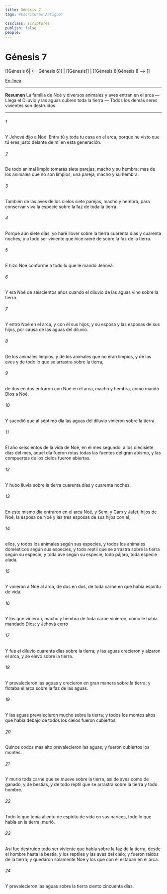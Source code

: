 ```yaml
---
title: Génesis 7
tags: #Escrituras\AntiguoT

cssclass: scriptures
publish: false
people:
---
```


# Génesis 7
[[Génesis 6| <-- Génesis 6]] | [[Génesis]] | [[Génesis 8|Génesis 8 --> ]]

[En línea](https://churchofjesuschrist.org/study/scriptures/ot/gen/7?lang=spa)

---
__Resumen__
La familia de Noé y diversos animales y aves entran en el arca — Llega el Diluvio y las aguas cubren toda la tierra — Todos los demás seres vivientes son destruidos.

---
###### 1 
Y Jehová dijo a Noé: Entra tú y toda tu casa en el arca, porque he visto que tú eres justo delante de mí en esta generación.

###### 2 
De todo animal limpio tomarás siete parejas, macho y su hembra; mas de los animales que no son limpios, una pareja, macho y su hembra.

###### 3 
También de las aves de los cielos siete parejas, macho y hembra, para conservar viva la especie sobre la faz de toda la tierra.

###### 4 
Porque  aún siete días, yo haré llover sobre la tierra cuarenta días y cuarenta noches; y a todo ser viviente que hice raeré de sobre la faz de la tierra.

###### 5 
E hizo Noé conforme a todo lo que le mandó Jehová.

###### 6 
Y era Noé de seiscientos años cuando el diluvio de las aguas vino sobre la tierra.

###### 7 
Y entró Noé en el arca, y con él sus hijos, y su esposa y las esposas de sus hijos, por causa de las aguas del diluvio.

###### 8 
De los animales limpios, y de los animales que no eran limpios, y de las aves y de todo lo que se arrastra sobre la tierra,

###### 9 
de dos en dos entraron con Noé en el arca, macho y hembra, como mandó Dios a Noé.

###### 10 
Y sucedió que al séptimo día las aguas del diluvio vinieron sobre la tierra.

###### 11 
El año seiscientos de la vida de Noé, en el mes segundo, a los diecisiete días del mes, aquel día fueron rotas todas las fuentes del gran abismo, y las compuertas de los cielos fueron abiertas.

###### 12 
Y hubo lluvia sobre la tierra cuarenta días y cuarenta noches.

###### 13 
En este mismo día entraron en el arca Noé, y Sem, y Cam y Jafet, hijos de Noé, la esposa de Noé y las tres esposas de sus hijos con él;

###### 14 
ellos, y todos los animales  según sus especies, y todos los animales domésticos según sus especies, y todo reptil que se arrastra sobre la tierra según su especie, y toda ave según su especie, todo pájaro, toda especie alada.

###### 15 
Y vinieron a Noé al arca, de dos en dos, de toda carne en que había espíritu de vida.

###### 16 
Y los que vinieron, macho y hembra de toda carne vinieron, como le había mandado Dios; y Jehová cerró 

###### 17 
Y fue el diluvio cuarenta días sobre la tierra; y las aguas crecieron y alzaron el arca, y se elevó sobre la tierra.

###### 18 
Y prevalecieron las aguas y crecieron en gran manera sobre la tierra; y flotaba el arca sobre la faz de las aguas.

###### 19 
Y las aguas prevalecieron mucho sobre la tierra; y todos los montes altos que había debajo de todos los cielos fueron cubiertos.

###### 20 
Quince codos más alto prevalecieron las aguas; y fueron cubiertos los montes.

###### 21 
Y murió toda carne que se mueve sobre la tierra, así de aves como de ganado, y de bestias, y de todo reptil que se arrastra sobre la tierra y todo hombre.

###### 22 
Todo lo que tenía aliento de espíritu de vida en sus narices, todo lo que había en la tierra, murió.

###### 23 
Así fue destruido todo ser viviente que había sobre la faz de la tierra, desde el hombre hasta la bestia, y los reptiles y las aves del cielo; y fueron raídos de la tierra; y quedaron solamente Noé y los que con él estaban en el arca.

###### 24 
Y prevalecieron las aguas sobre la tierra ciento cincuenta días.

